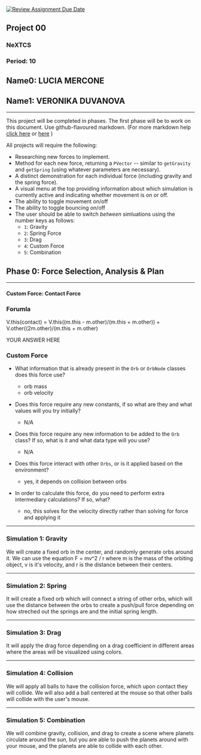 [![Review Assignment Due Date](https://classroom.github.com/assets/deadline-readme-button-22041afd0340ce965d47ae6ef1cefeee28c7c493a6346c4f15d667ab976d596c.svg)](https://classroom.github.com/a/gbHItYk9)
## Project 00
### NeXTCS
### Period: 10
## Name0: LUCIA MERCONE
## Name1: VERONIKA DUVANOVA
---

This project will be completed in phases. The first phase will be to work on this document. Use github-flavoured markdown. (For more markdown help [click here](https://github.com/adam-p/markdown-here/wiki/Markdown-Cheatsheet) or [here](https://docs.github.com/en/get-started/writing-on-github/getting-started-with-writing-and-formatting-on-github/basic-writing-and-formatting-syntax) )

All projects will require the following:
- Researching new forces to implement.
- Method for each new force, returning a `PVector`  -- similar to `getGravity` and `getSpring` (using whatever parameters are necessary).
- A distinct demonstration for each individual force (including gravity and the spring force).
- A visual menu at the top providing information about which simulation is currently active and indicating whether movement is on or off.
- The ability to toggle movement on/off
- The ability to toggle bouncing on/off
- The user should be able to switch _between_ simluations using the number keys as follows:
  - `1`: Gravity
  - `2`: Spring Force
  - `3`: Drag
  - `4`: Custom Force
  - `5`: Combination


## Phase 0: Force Selection, Analysis & Plan
---------- 

#### Custom Force: Contact Force

### Forumla
V.this(contact) = V.this((m.this - m.other)/(m.this + m.other)) + V.other((2m.other)/(m.this + m.other)

YOUR ANSWER HERE

### Custom Force
- What information that is already present in the `Orb` or `OrbNode` classes does this force use?
  - orb mass
  - orb velocity

- Does this force require any new constants, if so what are they and what values will you try initially?
  - N/A

- Does this force require any new information to be added to the `Orb` class? If so, what is it and what data type will you use?
  - N/A

- Does this force interact with other `Orbs`, or is it applied based on the environment?
  - yes, it depends on collision between orbs

- In order to calculate this force, do you need to perform extra intermediary calculations? If so, what?
  - no, this solves for the velocity directly rather than solving for force and applying it

--- 

### Simulation 1: Gravity
We will create a fixed orb in the center, and randomly generate orbs around it. We can use the equation F = mv^2 / r where m is the mass of the orbiting object, v is it's velocity, and r is the distance between their centers.

--- 

### Simulation 2: Spring
It will create a fixed orb which will connect a string of other orbs, which will use the distance between the orbs to create a push/pull force depending on how streched out the springs are and the initial spring length.

--- 

### Simulation 3: Drag
It will apply the drag force depending on a drag coefficient in different areas where the areas will be visualized using colors.

--- 

### Simulation 4: Collision
We will apply all balls to have the collision force, which upon contact they will collide. We will also add a ball centered at the mouse so that other balls will collide with the user's mouse.

--- 

### Simulation 5: Combination
We will combine gravity, collision, and drag to create a scene where planets circulate around the sun, but you are able to push the planets around with your mouse, and the planets are able to collide with each other.
